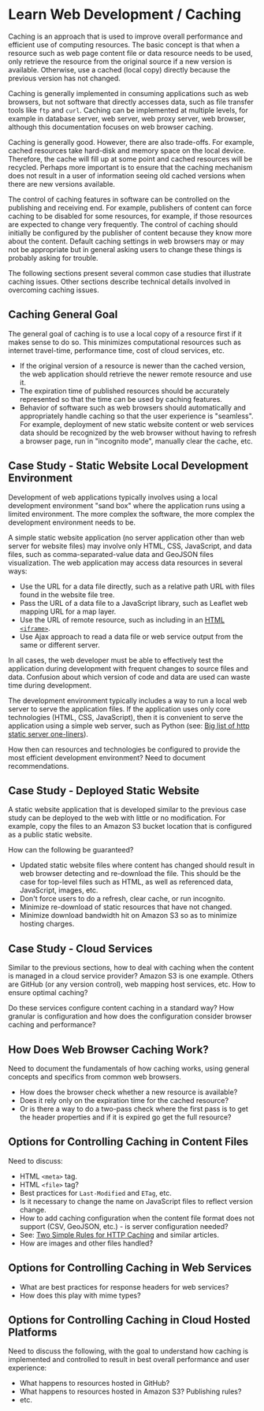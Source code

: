 # Learn Web Development / Caching

Caching is an approach that is used to improve overall performance and
efficient use of computing resources.
The basic concept is that when a resource such as web page content file or data resource needs to be used,
only retrieve the resource from the original source if a new version is available.
Otherwise, use a cached (local copy) directly because the previous version has not changed.

Caching is generally implemented in consuming applications such as web browsers,
but not software that directly accesses data, such as file transfer tools like `ftp` and `curl`.
Caching can be implemented at multiple levels, for example in database server, web server,
web proxy server, web browser, although this documentation focuses on web browser caching.

Caching is generally good.  However, there are also trade-offs.
For example, cached resources take hard-disk and memory space on the local device.
Therefore, the cache will fill up at some point and cached resources will be recycled.
Perhaps more important is to ensure that the caching mechanism does not result in
a user of information seeing old cached versions when there are new versions available.

The control of caching features in software
can be controlled on the publishing and receiving end.
For example, publishers of content can force caching to be disabled for some resources,
for example, if those resources are expected to change very frequently.
The control of caching should initially be configured by the publisher of content because
they know more about the content.
Default caching settings in web browsers may or may not be appropriate
but in general asking users to change these things is probably asking for trouble.

The following sections present several common case studies that illustrate caching issues.
Other sections describe technical details involved in overcoming caching issues.

## Caching General Goal ##

The general goal of caching is to use a local copy of a resource first if it makes sense to do so.
This minimizes computational resources such as internet travel-time, performance time,
cost of cloud services, etc.

* If the original version of a resource is newer than the cached version,
the web application should retrieve the newer remote resource and use it.
* The expiration time of published resources should be accurately represented so that the time
can be used by caching features.
* Behavior of software such as web browsers should automatically and appropriately
handle caching so that the user experience is "seamless".
For example, deployment of new static website content or web services data should
be recognized by the web browser without having to refresh a browser page, run in "incognito mode",
manually clear the cache, etc.

## Case Study - Static Website Local Development Environment ##

Development of web applications typically involves using a local development environment
"sand box" where the application runs using a limited environment.
The more complex the software, the more complex the development environment needs to be.

A simple static website application (no server application other than web server for website files)
may involve only HTML, CSS, JavaScript, and data files, such as
comma-separated-value data and GeoJSON files visualization.
The web application may access data resources in several ways:

* Use the URL for a data file directly, such as a relative path URL with files found in the website file tree.
* Pass the URL of a data file to a JavaScript library, such as Leaflet web mapping URL for a map layer.
* Use the URL of remote resource, such as including in an
[HTML `<iframe>`](https://www.w3schools.com/tags/tag_iframe.asp).
* Use Ajax approach to read a data file or web service output from the same or different server.

In all cases, the web developer must be able to effectively test the application during development
with frequent changes to source files and data.
Confusion about which version of code and data are used can waste time during development.

The development environment typically includes a way to run a local web server to serve the application files.
If the application uses only core technologies (HTML, CSS, JavaScript), then it is convenient to
serve the application using a simple web server, such as Python
(see: [Big list of http static server one-liners](https://gist.github.com/willurd/5720255)).

How then can resources and technologies be configured to provide the most efficient development environment?
Need to document recommendations.

## Case Study - Deployed Static Website ##

A static website application that is developed similar to the previous case study can be deployed to the web
with little or no modification.
For example, copy the files to an Amazon S3 bucket location that is configured as a public static website.

How can the following be guaranteed?

* Updated static website files where content has changed should result in
web browser detecting and re-download the file.
This should be the case for top-level files such as HTML, as well as referenced data, JavaScript, images, etc.
* Don't force users to do a refresh, clear cache, or run incognito.
* Minimize re-download of static resources that have not changed.
* Minimize download bandwidth hit on Amazon S3 so as to minimize hosting charges.

## Case Study - Cloud Services ##

Similar to the previous sections, how to deal with caching when the content is managed in a cloud service provider?
Amazon S3 is one example. Others are GitHub (or any version control), web mapping host services, etc.
How to ensure optimal caching?

Do these services configure content caching in a standard way?
How granular is configuration and how does the configuration consider browser caching and performance?

## How Does Web Browser Caching Work? ##

Need to document the fundamentals of how caching works, using general concepts and specifics
from common web browsers.

* How does the browser check whether a new resource is available?
* Does it rely only on the expiration time for the cached resource?
* Or is there a way to do a two-pass check where the first pass is
to get the header properties and if it is expired go get the full resource?

## Options for Controlling Caching in Content Files ##

Need to discuss:

* HTML `<meta>` tag.
* HTML `<file>` tag?
* Best practices for `Last-Modified` and `ETag`, etc.
* Is it necessary to change the name on JavaScript files to reflect version change.
* How to add caching configuration when the content file format does not support (CSV, GeoJSON, etc.) - is server configuration needed?
* See:  [Two Simple Rules for HTTP Caching](https://blog.httpwatch.com/2007/12/10/two-simple-rules-for-http-caching/) and similar articles.
* How are images and other files handled?

## Options for Controlling Caching in Web Services ##

* What are best practices for response headers for web services?
* How does this play with mime types?

## Options for Controlling Caching in Cloud Hosted Platforms ##

Need to discuss the following, with the goal to understand how caching is implemented and controlled
to result in best overall performance and user experience:

* What happens to resources hosted in GitHub?
* What happens to resources hosted in Amazon S3?  Publishing rules?
* etc.
